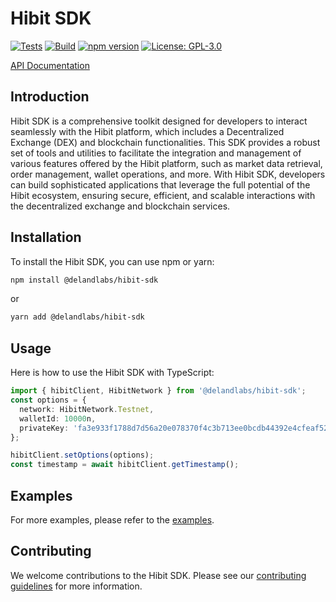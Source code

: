 # Hibit SDK

[![Tests](https://github.com/Deland-Labs/hibit-sdk/actions/workflows/test.yml/badge.svg)](https://github.com/Deland-Labs/hibit-sdk/actions)
[![Build](https://github.com/Deland-Labs/hibit-sdk/actions/workflows/build.yml/badge.svg)](https://github.com/Deland-Labs/hibit-sdk/actions)
[![npm version](https://badge.fury.io/js/@deland-labs%2Fhibit-sdk.svg)](https://www.npmjs.com/package/@deland-labs/hibit-sdk)
[![License: GPL-3.0](https://img.shields.io/badge/License-GPL%203.0-blue.svg)](LICENSE)

[API Documentation](https://docs.hibit.app/api)

## Introduction

Hibit SDK is a comprehensive toolkit designed for developers to interact seamlessly with the Hibit platform, which includes a Decentralized Exchange (DEX) and blockchain functionalities. This SDK provides a robust set of tools and utilities to facilitate the integration and management of various features offered by the Hibit platform, such as market data retrieval, order management, wallet operations, and more. With Hibit SDK, developers can build sophisticated applications that leverage the full potential of the Hibit ecosystem, ensuring secure, efficient, and scalable interactions with the decentralized exchange and blockchain services.

## Installation

To install the Hibit SDK, you can use npm or yarn:

```sh
npm install @delandlabs/hibit-sdk
```

or

```sh
yarn add @delandlabs/hibit-sdk
```

## Usage

Here is how to use the Hibit SDK with TypeScript:

```typescript
import { hibitClient, HibitNetwork } from '@delandlabs/hibit-sdk';
const options = {
  network: HibitNetwork.Testnet,
  walletId: 10000n,
  privateKey: 'fa3e933f1788d7d56a20e078370f4c3b713ee0bcdb44392e4cfeaf524716d06a'
};

hibitClient.setOptions(options);
const timestamp = await hibitClient.getTimestamp();
```

## Examples

For more examples, please refer to the [examples](./example).

## Contributing

We welcome contributions to the Hibit SDK. Please see our [contributing guidelines](CONTRIBUTING.md) for more information.
